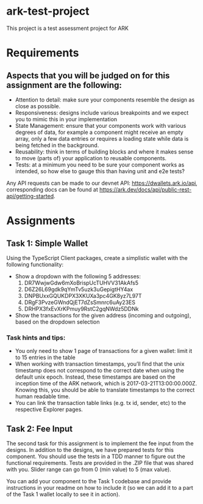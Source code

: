 # ark-test-project
This project is a test assessment project for ARK

# Requirements

## Aspects that you will be judged on for this assignment are the following:

- Attention to detail: make sure your components resemble the design as close as possible.
- Responsiveness: designs include various breakpoints and we expect you to mimic this in your implementation
- State Management: ensure that your components work with various degrees of data, for example a component might receive an empty array, only a few data entries or requires a loading state while data is being fetched in the background.
- Reusability: think in terms of building blocks and where it makes sense to move (parts of) your application to reusable components.
- Tests: at a minimum you need to be sure your component works as intended, so how else to gauge this than having unit and e2e tests?

Any API requests can be made to our devnet API: https://dwallets.ark.io/api, corresponding docs can be found at https://ark.dev/docs/api/public-rest-api/getting-started.

# Assignments
## Task 1: Simple Wallet
Using the TypeScript Client packages, create a simplistic wallet with the following functionality:
- Show a dropdown with the following 5 addresses:
  1. DR7WwjwGdw6mXoBrispUcTUHVV31AkAfs5
  2. D6Z26L69gdk9qYmTv5uzk3uGepigtHY4ax
  3. DNPBUxxGQUKDPX3XKUXa3pc4GK8yz7L97T
  4. DRgF3PvzeGWndQjET7dZsSmnrc6uAy23ES
  5. DRHPX3fxEvXrKPmuy9RstC2gqNWdz5DDNk
- Show the transactions for the given address (incoming and outgoing), based on the dropdown selection

### Task hints and tips:
- You only need to show 1 page of transactions for a given wallet: limit it to 15 entries in the table
- When working with transaction timestamps, you’ll find that the unix timestamp does not correspond to the correct date when using the default unix epoch. Instead, these timestamps are based on the inception time of the ARK network, which is 2017-03-21T13:00:00.000Z. Knowing this, you should be able to translate timestamps to the correct human readable time.
- You can link the transaction table links (e.g. tx id, sender, etc) to the respective Explorer pages.

## Task 2: Fee Input
The second task for this assignment is to implement the fee input from the designs. In addition to the designs, we have prepared tests for this component. You should use the tests in a TDD manner to figure out the functional requirements. Tests are provided in the .ZIP file that was shared with you. Slider range can go from 0 (min value) to 5 (max value).

You can add your component to the Task 1 codebase and provide instructions in your readme on how to include it (so we can add it to a part of the Task 1 wallet locally to see it in action).
